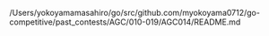 /Users/yokoyamamasahiro/go/src/github.com/myokoyama0712/go-competitive/past_contests/AGC/010-019/AGC014/README.md